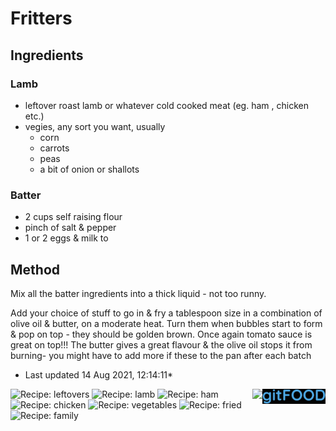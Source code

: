 # Fritters

## Ingredients

### Lamb

- leftover roast lamb or whatever cold cooked meat (eg. ham , chicken etc.)
- vegies, any sort you want, usually
    - corn
    - carrots
    - peas
    - a bit of onion or shallots

### Batter

- 2 cups self raising flour
- pinch of salt & pepper
- 1 or 2 eggs & milk to 

## Method

Mix all the batter ingredients into a thick liquid - not too runny.

Add your choice of stuff to go in & fry a tablespoon size in a combination of olive oil & butter, on a moderate heat. Turn them when bubbles start to form & pop on top - they should be golden brown. Once again tomato sauce is great on top!!! The butter gives a great flavour & the olive oil stops it from burning- you might have to add more if these to the pan after each batch

* Last updated 14 Aug 2021, 12:14:11*

<img src="logo.png" width="20%" align="right" />

<img src="https://profile-counter.glitch.me/fexofenadine_fritters/count.svg" height="20" align="right" />

![Recipe: leftovers](https://img.shields.io/badge/tag-leftovers-blue.svg) ![Recipe: lamb](https://img.shields.io/badge/tag-lamb-blue.svg) ![Recipe: ham](https://img.shields.io/badge/tag-ham-blue.svg) ![Recipe: chicken](https://img.shields.io/badge/tag-chicken-blue.svg) ![Recipe: vegetables](https://img.shields.io/badge/tag-vegetables-blue.svg) ![Recipe: fried](https://img.shields.io/badge/tag-fried-blue.svg) ![Recipe: family](https://img.shields.io/badge/tag-family-blue.svg)
